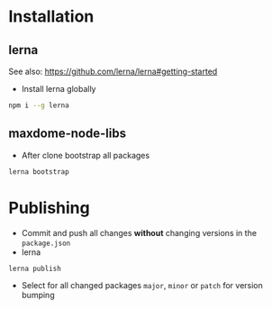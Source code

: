 # Installation

## lerna

See also: https://github.com/lerna/lerna#getting-started

* Install lerna globally
```bash
npm i --g lerna
```

## maxdome-node-libs

* After clone bootstrap all packages
```bash
lerna bootstrap
```

# Publishing

* Commit and push all changes **without** changing versions in the `package.json`
* lerna
```bash
lerna publish
```
* Select for all changed packages `major`, `minor` or `patch` for version bumping
